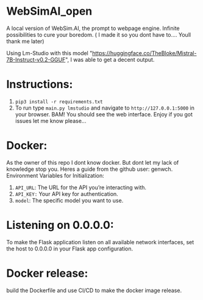 # WebSimAI_open
 A local version of WebSim.AI, the prompt to webpage engine. Infinite possibilities to cure your boredom. ( I made it so you dont have to.... Youll thank me later)

Using Lm-Studio with this model "https://huggingface.co/TheBloke/Mistral-7B-Instruct-v0.2-GGUF", I was able to get a decent output.

# Instructions:
1. ```pip3 install -r requirements.txt```
2. To run type `main.py lmstudio` and navigate to `http://127.0.0.1:5000` in your browser.
BAM! You should see the web interface.
Enjoy if you got issues let me know please...


# Docker:
As the owner of this repo I dont know docker. But dont let my lack of knowledge stop you. Heres a guide from the github user: genwch.
Environment Variables for Initialization:

1. ```API_URL```: The URL for the API you’re interacting with.
2. ```API_KEY:``` Your API key for authentication.
3. ```model```: The specific model you want to use.

# Listening on 0.0.0.0:
To make the Flask application listen on all available network interfaces, set the host to 0.0.0.0 in your Flask app configuration.

# Docker release:
build the Dockerfile and use CI/CD to make the docker image release.
